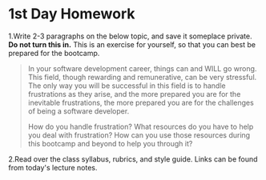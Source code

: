 # 1st Day Homework

1.Write 2-3 paragraphs on the below topic, and save it someplace private.  **Do not turn this in.**  This is an exercise for yourself, so that you can best be prepared for the bootcamp.
> In your software development career, things can and WILL go wrong. This field, though rewarding and remunerative, can be very stressful.  The only way you will be successful in this field is to handle frustrations as they arise, and the more prepared you are for the inevitable frustrations, the more prepared you are for the challenges of being a software developer.
>
> How do you handle frustration? What resources do you have to help you deal with frustration?  How can you use those resources during this bootcamp and beyond to help you through it?

2.Read over the class syllabus, rubrics, and style guide.  Links can be found from today's lecture notes.
